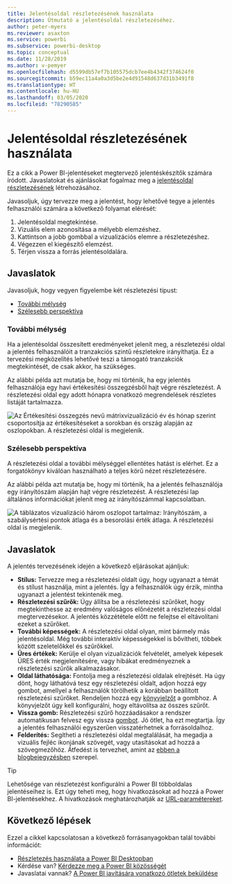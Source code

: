 ```yaml
---
title: Jelentésoldal részletezésének használata
description: Útmutató a jelentésoldal részletezéséhez.
author: peter-myers
ms.reviewer: asaxton
ms.service: powerbi
ms.subservice: powerbi-desktop
ms.topic: conceptual
ms.date: 11/28/2019
ms.author: v-pemyer
ms.openlocfilehash: d5599db57ef7b105575dcb7ee4b4342f374624f0
ms.sourcegitcommit: b59ec11a4a0a3d5be2e4d91548d637d31b3491f8
ms.translationtype: HT
ms.contentlocale: hu-HU
ms.lasthandoff: 03/05/2020
ms.locfileid: "78290585"
---
```

# <a name="use-report-page-drillthrough"></a>Jelentésoldal részletezésének használata

Ez a cikk a Power BI-jelentéseket megtervező jelentéskészítők számára íródott. Javaslatokat és ajánlásokat fogalmaz meg a [jelentésoldal részletezésének](../desktop-drillthrough.md) létrehozásához.

Javasoljuk, úgy tervezze meg a jelentést, hogy lehetővé tegye a jelentés felhasználói számára a következő folyamat elérését:

1. Jelentésoldal megtekintése.
2. Vizuális elem azonosítása a mélyebb elemzéshez.
3. Kattintson a jobb gombbal a vizualizációs elemre a részletezéshez.
4. Végezzen el kiegészítő elemzést.
5. Térjen vissza a forrás jelentésoldalára.

## <a name="suggestions"></a>Javaslatok

Javasoljuk, hogy vegyen figyelembe két részletezési típust:

- [További mélység](#additional-depth)
- [Szélesebb perspektíva](#broader-perspective)

### <a name="additional-depth"></a>További mélység

Ha a jelentésoldal összesített eredményeket jelenít meg, a részletezési oldal a jelentés felhasználóit a tranzakciós szintű részletekre irányíthatja. Ez a tervezési megközelítés lehetővé teszi a támogató tranzakciók megtekintését, de csak akkor, ha szükséges.

Az alábbi példa azt mutatja be, hogy mi történik, ha egy jelentés felhasználója egy havi értékesítési összegzésből hajt végre részletezést. A részletezési oldal egy adott hónapra vonatkozó megrendelések részletes listáját tartalmazza.

![Az Értékesítési összegzés nevű mátrixvizualizáció év és hónap szerint csoportosítja az értékesítéseket a sorokban és ország alapján az oszlopokban. A részletezési oldal is megjelenik.](media/report-drillthrough/suggestion-drillthrough-add-depth.png)

### <a name="broader-perspective"></a>Szélesebb perspektíva

A részletezési oldal a további mélységgel ellentétes hatást is elérhet. Ez a forgatókönyv kiválóan használható a teljes körű nézet részletezésére.

Az alábbi példa azt mutatja be, hogy mi történik, ha a jelentés felhasználója egy irányítószám alapján hajt végre részletezést. A részletezési lap általános információkat jelenít meg az irányítószámmal kapcsolatban.

![A táblázatos vizualizáció három oszlopot tartalmaz: Irányítószám, a szabálysértési pontok átlaga és a besorolási érték átlaga. A részletezési oldal is megjelenik.](media/report-drillthrough/suggestion-drillthrough-broader-perspective.png)

## <a name="recommendations"></a>Javaslatok

A jelentés tervezésének idején a következő eljárásokat ajánljuk:

- **Stílus:** Tervezze meg a részletezési oldalt úgy, hogy ugyanazt a témát és stílust használja, mint a jelentés. Így a felhasználók úgy érzik, mintha ugyanazt a jelentést tekintenék meg.
- **Részletezési szűrők:** Úgy állítsa be a részletezési szűrőket, hogy megtekinthesse az eredmény valóságos előnézetét a részletezési oldal megtervezésekor. A jelentés közzététele előtt ne felejtse el eltávolítani ezeket a szűrőket.
- **További képességek:** A részletezési oldal olyan, mint bármely más jelentésoldal. Még további interaktív képességekkel is bővítheti, többek között szeletelőkkel és szűrőkkel.
- **Üres értékek:** Kerülje el olyan vizualizációk felvételét, amelyek képesek ÜRES érték megjelenítésére, vagy hibákat eredményeznek a részletezési szűrők alkalmazásakor.
- **Oldal láthatósága:** Fontolja meg a részletezési oldalak elrejtését. Ha úgy dönt, hogy láthatóvá tesz egy részletezési oldalt, adjon hozzá egy gombot, amellyel a felhasználók törölhetik a korábban beállított részletezési szűrőket. Rendeljen hozzá egy [könyvjelzőt](../desktop-bookmarks.md) a gombhoz. A könyvjelzőt úgy kell konfigurálni, hogy eltávolítsa az összes szűrőt.
- **Vissza gomb:** Részletezési szűrő hozzáadásakor a rendszer automatikusan felvesz egy vissza [gombot](../desktop-buttons.md). Jó ötlet, ha ezt megtartja. Így a jelentés felhasználói egyszerűen visszatérhetnek a forrásoldalhoz.
- **Felderítés:** Segítheti a részletezési oldal megtalálását, ha megadja a vizuális fejléc ikonjának szövegét, vagy utasításokat ad hozzá a szövegmezőhöz. Átfedést is tervezhet, amint az [ebben a blogbejegyzésben](https://alluringbi.com/2019/10/23/overlays-for-true-self-serve-reporting/) szerepel.

> [!TIP]
> Lehetősége van részletezést konfigurálni a Power BI többoldalas jelentéseihez is. Ezt úgy teheti meg, hogy hivatkozásokat ad hozzá a Power BI-jelentésekhez. A hivatkozások meghatározhatják az [URL-paramétereket](https://powerbi.microsoft.com/blog/url-parameters-for-paginated-reports-are-now-available/).

## <a name="next-steps"></a>Következő lépések

Ezzel a cikkel kapcsolatosan a következő forrásanyagokban talál további információt:

- [Részletezés használata a Power BI Desktopban](../desktop-drillthrough.md)
- Kérdése van? [Kérdezze meg a Power BI közösségét](https://community.powerbi.com/)
- Javaslatai vannak? [A Power BI javítására vonatkozó ötletek beküldése](https://ideas.powerbi.com/)
